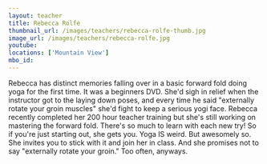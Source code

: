 ```yaml
---
layout: teacher
title: Rebecca Rolfe
thumbnail_url: /images/teachers/rebecca-rolfe-thumb.jpg
image_url: /images/teachers/rebecca-rolfe.jpg
youtube:
locations: ['Mountain View']
mbo_id:
---
```


Rebecca has distinct memories falling over in a basic forward fold doing yoga for the first time. It was a beginners DVD. She'd sigh in relief when the instructor got to the laying down poses, and every time he said "externally rotate your groin muscles" she'd fight to keep a serious yogi face. Rebecca recently completed her 200 hour teacher training but she's still working on mastering the forward fold. There's so much to learn with each new try! So if you're just starting out, she gets you. Yoga IS weird. But awesomely so. She invites you to stick with it and join her in class. And she promises not to say "externally rotate your groin." Too often, anyways.
